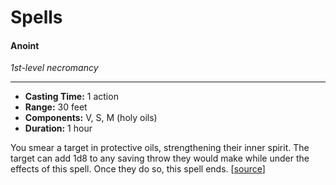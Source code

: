 # Spells

#### Anoint
*1st-level necromancy*
___
- **Casting Time:** 1 action
- **Range:** 30 feet
- **Components:** V, S, M (holy oils)
- **Duration:** 1 hour

You smear a target in protective oils, strengthening their inner spirit. The target can add 1d8 to any saving throw they would make while under the effects of this spell. Once they do so, this spell ends.  \[[source](http://homebrewery.naturalcrit.com/share/rJbYyhuSxW)\]


